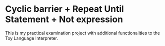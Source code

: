 # Cyclic barrier + Repeat Until Statement + Not expression
This is my practical examination project with additional functionalities to the Toy Language Interpreter.
